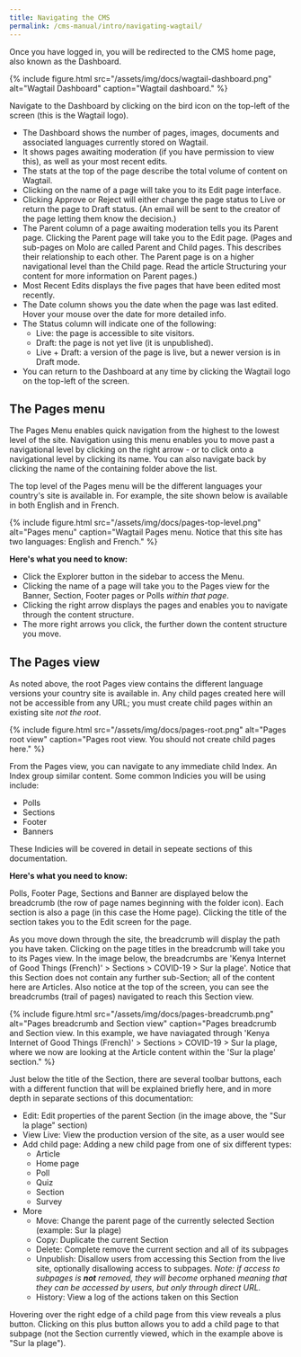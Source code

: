 ```yaml
---
title: Navigating the CMS
permalink: /cms-manual/intro/navigating-wagtail/
---
```


Once you have logged in, you will be redirected to the CMS home page, also known as the Dashboard.

{% include figure.html src="/assets/img/docs/wagtail-dashboard.png" alt="Wagtail Dashboard" caption="Wagtail dashboard." %}

Navigate to the Dashboard by clicking on the bird icon on the top-left of the screen (this is the Wagtail logo).

- The Dashboard shows the number of pages, images, documents and associated languages currently stored on Wagtail.
- It shows pages awaiting moderation (if you have permission to view this), as well as your most recent edits.
- The stats at the top of the page describe the total volume of content on Wagtail.
- Clicking on the name of a page will take you to its Edit page interface.
- Clicking Approve or Reject will either change the page status to Live or return the page to Draft status. (An email will be sent to the creator of the page letting them know the decision.)
- The Parent column of a page awaiting moderation tells you its Parent page. Clicking the Parent page will take you to the Edit page. (Pages and sub-pages on Molo are called Parent and Child pages. This describes their relationship to each other. The Parent page is on a higher navigational level than the Child page. Read the article Structuring your content for more information on Parent pages.) 
- Most Recent Edits displays the five pages that have been edited most recently.
- The Date column shows you the date when the page was last edited. Hover your mouse over the date for more detailed info.
- The Status column will indicate one of the following:
    - Live: the page is accessible to site visitors.
    - Draft: the page is not yet live (it is unpublished).
    - Live + Draft: a version of the page is live, but a newer version is in Draft mode.
- You can return to the Dashboard at any time by clicking the Wagtail logo on the top-left of the screen.

## The Pages menu

The Pages Menu enables quick navigation from the highest to the lowest level of the site. Navigation using this menu enables you to move past a navigational level by clicking on the right arrow - or to click onto a navigational level by clicking its name. You can also navigate back by clicking the name of the containing folder above the list.

The top level of the Pages menu will be the different languages your country's site is available in. For example, the site shown below is available in both English
and in French. 

{% include figure.html src="/assets/img/docs/pages-top-level.png" alt="Pages menu" caption="Wagtail Pages menu. Notice that this site has two languages: English and French." %}

**Here's what you need to know:**
- Click the Explorer button in the sidebar to access the Menu.
- Clicking the name of a page will take you to the Pages view for the Banner, Section, Footer pages or Polls _within that page_. 
- Clicking the right arrow displays the pages and enables you to navigate through the content structure.
- The more right arrows you click, the further down the content structure you move.

## The Pages view

As noted above, the root Pages view contains the different language versions your country site is available in. Any child pages created here will not be accessible from any URL; you must create child pages within an existing site _not the root_.

{% include figure.html src="/assets/img/docs/pages-root.png" alt="Pages root view" caption="Pages root view. You should not create child pages here." %}

From the Pages view, you can navigate to any immediate child Index. An Index group similar content. Some common Indicies you will be using include:
- Polls
- Sections
- Footer
- Banners

These Indicies will be covered in detail in sepeate sections of this documentation.

**Here's what you need to know:**

Polls, Footer Page, Sections and Banner are displayed below the breadcrumb (the row of page names beginning with the folder icon). Each section is also a page (in this case the Home page). Clicking the title of the section takes you to the Edit screen for the page.

As you move down through the site, the breadcrumb will display the path you have taken. Clicking on the page titles in the breadcrumb will take you to its Pages view. In the image below, the breadcrumbs are 'Kenya Internet of Good Things (French)' > Sections > COVID-19 > Sur la plage'. Notice that this Section does not contain any further sub-Section; all of the content here are Articles. Also notice at the top of the screen, you can see the breadcrumbs (trail of pages) navigated to reach this Section view.

{% include figure.html src="/assets/img/docs/pages-breadcrumb.png" alt="Pages breadcrumb and Section view" caption="Pages breadcrumb and Section view. In this example,  we have naviagated through 'Kenya Internet of Good Things (French)' > Sections > COVID-19 > Sur la plage, where we now are looking at the Article content within the 'Sur la plage' section." %}

Just below the title of the Section, there are several toolbar buttons, each with a different function that will be explained briefly here, and in more depth in separate sections of this documentation:

- Edit: Edit properties of the parent Section (in the image above, the "Sur la plage" section)
- View Live: View the production version of the site, as a user would see
- Add child page: Adding a new child page from one of six different types:
    - Article
    - Home page
    - Poll
    - Quiz
    - Section
    - Survey
- More
    - Move: Change the parent page of the currently selected Section (example: Sur la plage)
    - Copy: Duplicate the current Section
    - Delete: Complete remove the current section and all of its subpages
    - Unpublish: Disallow users from accessing this Section from the live site, optionally disallowing access to subpages. _Note: if access to subpages is **not** removed, they will become_ orphaned _meaning that they can be accessed by users, but only through direct URL._
    - History: View a log of the actions taken on this Section

Hovering over the right edge of a child page from this view reveals a plus button. Clicking on this plus button allows you to add a child page to that subpage (not the Section currently viewed, which in the example above is "Sur la plage").
